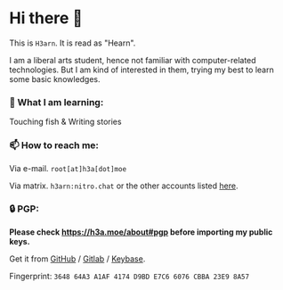 # Hi there 👋

<!--👋
**H3arn/H3arn** is a ✨ _special_ ✨ repository because its `README.md` (this file) appears on your GitHub profile.

Here are some ideas to get you started:
-->

This is `H3arn`. It is read as "Hearn". 

I am a liberal arts student, hence not familiar with computer-related technologies. But I am kind of interested in them, trying my best to learn some basic knowledges. 

### 🌱 What I am learning:

Touching fish & Writing stories

### 📫 How to reach me: 

Via e-mail. `root[at]h3a[dot]moe`

Via matrix. `h3arn:nitro.chat` or the other accounts listed [here](https://h3a.moe/about/#contact). 

### 🔒 PGP: 
  
**Please check https://h3a.moe/about#pgp before importing my public keys.**
  
Get it from [GitHub](https://github.com/H3arn.gpg) / [Gitlab](https://gitlab.com/H3arn.gpg) / [Keybase](https://keybase.io/h3arn/pgp_keys.asc). 
  
Fingerprint: `3648 64A3 A1AF 4174 D9BD E7C6 6076 CBBA 23E9 8A57` 


<!---
- 😄 Pronouns: 

  she/her/they/them
-->
<!---
## GitHub Stats
[![My GitHub stats](https://github-readme-stats.vercel.app/api?username=H3arn&count_private=true)](https://github.com/anuraghazra/github-readme-stats)
-->
